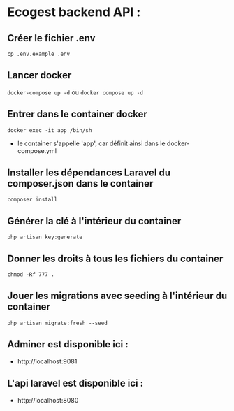 # Ecogest backend API : 


## Créer le fichier .env

`cp .env.example .env`


## Lancer docker

`docker-compose up -d`
ou
`docker compose up -d`

## Entrer dans le container docker

`docker exec -it app /bin/sh`

* le container s'appelle 'app', car définit ainsi dans le docker-compose.yml

## Installer les dépendances Laravel du composer.json dans le container 

`composer install`

## Générer la clé à l'intérieur du container

`php artisan key:generate`

## Donner les droits à tous les fichiers du container 

`chmod -Rf 777 .`

## Jouer les migrations avec seeding  à l'intérieur du container

`php artisan migrate:fresh --seed`


## Adminer est disponible ici :
* http://localhost:9081


## L'api laravel est disponible ici : 
* http://localhost:8080

